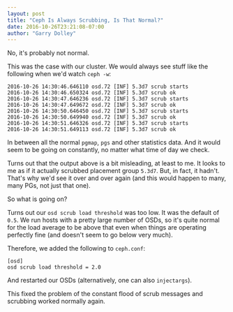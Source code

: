```yaml
---
layout: post
title: "Ceph Is Always Scrubbing, Is That Normal?"
date: 2016-10-26T23:21:08-07:00
author: "Garry Dolley"
---
```


No, it's probably not normal.

This was the case with our cluster.  We would always see stuff like the
following when we'd watch ``ceph -w``:

```
2016-10-26 14:30:46.646110 osd.72 [INF] 5.3d7 scrub starts
2016-10-26 14:30:46.650324 osd.72 [INF] 5.3d7 scrub ok
2016-10-26 14:30:47.646236 osd.72 [INF] 5.3d7 scrub starts
2016-10-26 14:30:47.649672 osd.72 [INF] 5.3d7 scrub ok
2016-10-26 14:30:50.646450 osd.72 [INF] 5.3d7 scrub starts
2016-10-26 14:30:50.649940 osd.72 [INF] 5.3d7 scrub ok
2016-10-26 14:30:51.646326 osd.72 [INF] 5.3d7 scrub starts
2016-10-26 14:30:51.649113 osd.72 [INF] 5.3d7 scrub ok
```

In between all the normal ``pgmap``, ``pgs`` and other statistics data.
And it would seem to be going on constantly, no matter what time of day
we check.

Turns out that the output above is a bit misleading, at least to me.  It
looks to me as if it actually scrubbed placement group ``5.3d7``.  But,
in fact, it hadn't.  That's why we'd see it over and over again (and this
would happen to many, many PGs, not just that one).

So what is going on?

Turns out our ``osd scrub load threshold`` was too low.  It was the
default of ``0.5``.  We run hosts with a pretty large number of OSDs, so
it's quite normal for the load average to be above that even when things
are operating perfectly fine (and doesn't seem to go below very much).

Therefore, we added the following to ``ceph.conf``:

```
[osd]
osd scrub load threshold = 2.0
```

And restarted our OSDs (alternatively, one can also ``injectargs``).

This fixed the problem of the constant flood of scrub messages and scrubbing
worked normally again.
